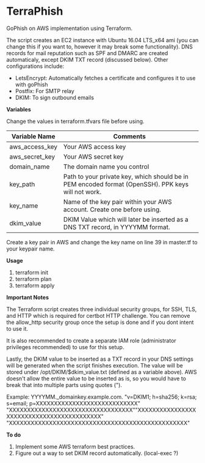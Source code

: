 # TerraPhish

GoPhish on AWS implementation using Terraform. 

The script creates an EC2 instance with Ubuntu 16.04 LTS_x64 ami (you can change this if you want to, however it may break some functionality). DNS records for mail reputation such as SPF and DMARC are created automaticaly, except DKIM TXT record (discussed below). Other configurations include:
* LetsEncrypt: Automatically fetches a certificate and configures it to use with goPhish
* Postfix: For SMTP relay
* DKIM: To sign outbound emails



**Variables**

Change the values in terraform.tfvars file before using. 

Variable Name | Comments
--------------| ----------------
aws_access_key| Your AWS access key
aws_secret_key| Your AWS secret key
domain_name | The domain name you control
key_path | Path to your private key, which should be in PEM encoded format (OpenSSH). PPK keys will not work.
key_name | Name of the key pair within your AWS account. Create one before using.
dkim_value | DKIM Value which will later be inserted as a DNS TXT record, in YYYYMM format. 

Create a key pair in AWS and change the key name on line 39 in master.tf to your keypair name. 

**Usage**

1. terraform init
1. terraform plan
1. terraform apply


**Important Notes**

The Terraform script creates three individual security groups, for SSH, TLS, and HTTP which is required for certbot HTTP challenge. You can remove the allow_http security group once the setup is done and if you dont intent to use it. 

It is also recommended to create a separate IAM role (administrator privileges recommended) to use for this setup. 

Lastly, the DKIM value to be inserted as a TXT record in your DNS settings will be generated when the script finishes execution. The value will be stored under /opt/DKIM/$dkim_value.txt (defined as a variable above). AWS doesn't allow the entire value to be inserted as is, so you would have to break that into multiple parts using quotes ("). 

Example: YYYYMM._domainkey.example.com.         "v=DKIM1; h=sha256; k=rsa; s=email; p=XXXXXXXXXXXXXXXXXXXXXXXXXXXX" "XXXXXXXXXXXXXXXXXXXXXXXXXXXXXXXXXX""XXXXXXXXXXXXXXXXXXXXXXXXXXXXXXXXXXXXXXXXXX" "XXXXXXXXXXXXXXXXXXXXXXXXXXXXXXXXXXXXXXXXXXXXXXXXX"

**To do**

1. Implement some AWS terraform best practices. 
1. Figure out a way to set DKIM record automatically. (local-exec ?)
